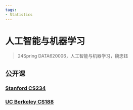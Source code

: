 ```yaml
---
tags:
- Statistics
---
```


# 人工智能与机器学习
> 24Spring DATA620006，人工智能与机器学习，魏忠钰

## 公开课

### [Stanford CS234](https://web.stanford.edu/class/cs234/index.html)

### [UC Berkeley CS188](http://ai.berkeley.edu/home.html)